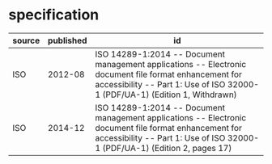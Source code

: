 # specification
| source | published | id
| ------ | --------- | --
| ISO    | 2012-08   | ISO 14289-1:2014 -- Document management applications -- Electronic document file format enhancement for accessibility -- Part 1: Use of ISO 32000-1 (PDF/UA-1) (Edition 1, Withdrawn)
| ISO    | 2014-12   | ISO 14289-1:2014 -- Document management applications -- Electronic document file format enhancement for accessibility -- Part 1: Use of ISO 32000-1 (PDF/UA-1) (Edition 2, pages 17)
